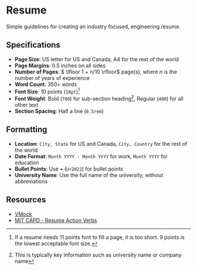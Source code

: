 # Resume

Simple guidelines for creating an industry focused, engineering resume.

## Specifications

- **Page Size**: US letter for US and Canada, A4 for the rest of the world
- **Page Margins**: 0.5 inches on all sides
- **Number of Pages**: $ \lfloor 1 + n/10 \rfloor$ page(s), where $n$ is the number of years of experience
- **Word Count**: 350+ words
- **Font Size**: 10 points (`10pt`)[^1]
- **Font Weight**: Bold (`700`) for sub-section heading[^2], Regular (`400`) for all other text
- **Section Spacing**: Half a line (`0.5rem`)

[^1]: If a resume needs 11 points font to fill a page, it is too short. 9 points is the lowest acceptable font size.
[^2]: This is typically key information such as university name or company name

## Formatting

- **Location**: `City, State` for US and Canada, `City, Country` for the rest of the world
- **Date Format**: `Month YYYY - Month YYYY` for work, `Month YYYY` for education
- **Bullet Points**: Use • (`U+2022`) for bullet points
- **University Name**: Use the full name of the university, without abbreviations

## Resources

- [VMock](https://www.vmock.com/)
- [MIT CAPD - Resume Action Verbs](https://capd.mit.edu/resources/resume-action-verbs/)
